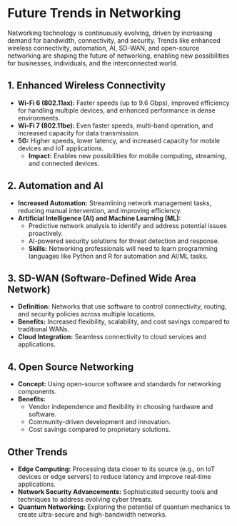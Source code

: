 # Future Trends in Networking

Networking technology is continuously evolving, driven by increasing demand for bandwidth, connectivity, and security. Trends like enhanced wireless connectivity, automation, AI, SD-WAN, and open-source networking are shaping the future of networking, enabling new possibilities for businesses, individuals, and the interconnected world.

## 1. Enhanced Wireless Connectivity

* **Wi-Fi 6 (802.11ax):**  Faster speeds (up to 9.6 Gbps), improved efficiency for handling multiple devices, and enhanced performance in dense environments.
* **Wi-Fi 7 (802.11be):**  Even faster speeds, multi-band operation, and increased capacity for data transmission. 
* **5G:** Higher speeds, lower latency, and increased capacity for mobile devices and IoT applications. 
    * **Impact:** Enables new possibilities for mobile computing, streaming, and connected devices.

## 2. Automation and AI

* **Increased Automation:** Streamlining network management tasks, reducing manual intervention, and improving efficiency.
* **Artificial Intelligence (AI) and Machine Learning (ML):**
    * Predictive network analysis to identify and address potential issues proactively.
    * AI-powered security solutions for threat detection and response.
    * **Skills:** Networking professionals will need to learn programming languages like Python and R for automation and AI/ML tasks.

## 3. SD-WAN (Software-Defined Wide Area Network)

* **Definition:** Networks that use software to control connectivity, routing, and security policies across multiple locations.
* **Benefits:**  Increased flexibility, scalability, and cost savings compared to traditional WANs.
* **Cloud Integration:** Seamless connectivity to cloud services and applications.

## 4. Open Source Networking

* **Concept:** Using open-source software and standards for networking components.
* **Benefits:**
    * Vendor independence and flexibility in choosing hardware and software.
    * Community-driven development and innovation.
    * Cost savings compared to proprietary solutions.

## Other Trends

* **Edge Computing:** Processing data closer to its source (e.g., on IoT devices or edge servers) to reduce latency and improve real-time applications.
* **Network Security Advancements:**  Sophisticated security tools and techniques to address evolving cyber threats.
* **Quantum Networking:** Exploring the potential of quantum mechanics to create ultra-secure and high-bandwidth networks.
